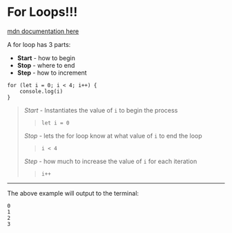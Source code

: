 # For Loops!!!
[mdn documentation here](https://developer.mozilla.org/en-US/docs/Web/JavaScript/Reference/Statements/for)

A for loop has 3 parts:
+ **Start** - how to begin
+ **Stop** - where to end
+ **Step** - how to increment

```
for (let i = 0; i < 4; i++) {
    console.log(i)
}
```


>*Start* - Instantiates the value of `i` to begin the process
> 
>>`let i = 0`
>
>*Stop* - lets the for loop know at what value of `i` to end the loop
>
>>`i < 4`
>
>*Step* - how much to increase the value of `i` for each iteration
>
>>`i++`

***

The above example will output to the terminal:

```
0
1
2
3
```